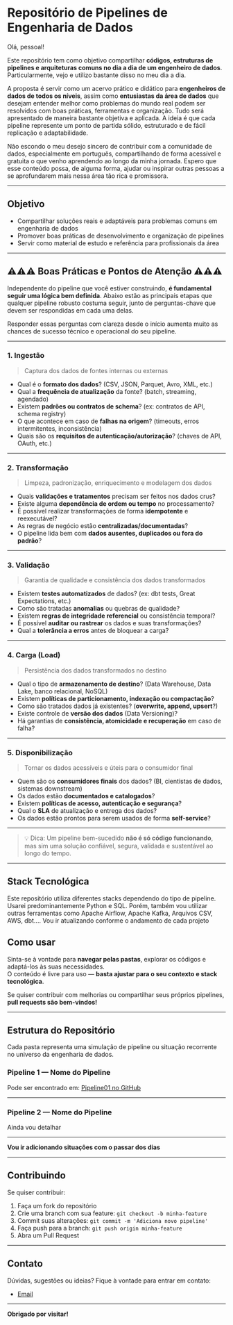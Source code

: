 # Repositório de Pipelines de Engenharia de Dados

Olá, pessoal!

Este repositório tem como objetivo compartilhar **códigos, estruturas de pipelines e arquiteturas comuns no dia a dia de um engenheiro de dados**. Particularmente, vejo e utilizo bastante disso no meu dia a dia.

A proposta é servir como um acervo prático e didático para **engenheiros de dados de todos os níveis**, assim como **entusiastas da área de dados** que desejam entender melhor como problemas do mundo real podem ser resolvidos com boas práticas, ferramentas e organização. Tudo será apresentado de maneira bastante objetiva e aplicada. A ideia é que cada pipeline represente um ponto de partida sólido, estruturado e de fácil replicação e adaptabilidade.

Não escondo o meu desejo sincero de contribuir com a comunidade de dados, especialmente em português, compartilhando de forma acessível e gratuita o que venho aprendendo ao longo da minha jornada. Espero que esse conteúdo possa, de alguma forma, ajudar ou inspirar outras pessoas a se aprofundarem mais nessa área tão rica e promissora.

---

## Objetivo

- Compartilhar soluções reais e adaptáveis para problemas comuns em engenharia de dados  
- Promover boas práticas de desenvolvimento e organização de pipelines  
- Servir como material de estudo e referência para profissionais da área  

---


## ⚠️⚠️⚠️ Boas Práticas e Pontos de Atenção ⚠️⚠️⚠️

Independente do pipeline que você estiver construindo, **é fundamental seguir uma lógica bem definida**. Abaixo estão as principais etapas que qualquer pipeline robusto costuma seguir, junto de perguntas-chave que devem ser respondidas em cada uma delas.

Responder essas perguntas com clareza desde o início aumenta muito as chances de sucesso técnico e operacional do seu pipeline.

---

### 1. Ingestão

> Captura dos dados de fontes internas ou externas

- Qual é o **formato dos dados**? (CSV, JSON, Parquet, Avro, XML, etc.)
- Qual a **frequência de atualização** da fonte? (batch, streaming, agendado)
- Existem **padrões ou contratos de schema**? (ex: contratos de API, schema registry)
- O que acontece em caso de **falhas na origem**? (timeouts, erros intermitentes, inconsistência)
- Quais são os **requisitos de autenticação/autorização**? (chaves de API, OAuth, etc.)

---

### 2. Transformação

> Limpeza, padronização, enriquecimento e modelagem dos dados

- Quais **validações e tratamentos** precisam ser feitos nos dados crus?
- Existe alguma **dependência de ordem ou tempo** no processamento?
- É possível realizar transformações de forma **idempotente** e reexecutável?
- As regras de negócio estão **centralizadas/documentadas**?
- O pipeline lida bem com **dados ausentes, duplicados ou fora do padrão**?

---

###  3. Validação

> Garantia de qualidade e consistência dos dados transformados

- Existem **testes automatizados** de dados? (ex: dbt tests, Great Expectations, etc.)
- Como são tratadas **anomalias** ou quebras de qualidade?
- Existem **regras de integridade referencial** ou consistência temporal?
- É possível **auditar ou rastrear** os dados e suas transformações?
- Qual a **tolerância a erros** antes de bloquear a carga?

---

### 4. Carga (Load)

> Persistência dos dados transformados no destino

- Qual o tipo de **armazenamento de destino**? (Data Warehouse, Data Lake, banco relacional, NoSQL)
- Existem **políticas de particionamento, indexação ou compactação**?
- Como são tratados dados já existentes? (**overwrite, append, upsert**?)
- Existe controle de **versão dos dados** (Data Versioning)?
- Há garantias de **consistência, atomicidade e recuperação** em caso de falha?

---

### 5. Disponibilização

> Tornar os dados acessíveis e úteis para o consumidor final

- Quem são os **consumidores finais** dos dados? (BI, cientistas de dados, sistemas downstream)
- Os dados estão **documentados e catalogados**?
- Existem **políticas de acesso, autenticação e segurança**?
- Qual o **SLA** de atualização e entrega dos dados?
- Os dados estão prontos para serem usados de forma **self-service**?

---

> 💡 Dica: Um pipeline bem-sucedido **não é só código funcionando**, mas sim uma solução confiável, segura, validada e sustentável ao longo do tempo.

---

## Stack Tecnológica

Este repositório utiliza diferentes stacks dependendo do tipo de pipeline. Usarei predominantemente Python e SQL. Porém, também vou utilizar outras ferramentas como Apache Airflow, Apache Kafka, Arquivos CSV, AWS, dbt.... Vou ir atualizando conforme o andamento de cada projeto

## Como usar

Sinta-se à vontade para **navegar pelas pastas**, explorar os códigos e adaptá-los às suas necessidades.  
O conteúdo é livre para uso — **basta ajustar para o seu contexto e stack tecnológica**.

Se quiser contribuir com melhorias ou compartilhar seus próprios pipelines, **pull requests são bem-vindos!**

---

## Estrutura do Repositório

Cada pasta representa uma simulação de pipeline ou situação recorrente no universo da engenharia de dados.

### Pipeline 1 — Nome do Pipeline

Pode ser encontrado em: [Pipeline01 no GitHub](https://github.com/jrodrigomoraes/Engenharia-de-Dados-Na-Pratica-e-Dia-a-Dia/tree/main/Pipeline01)

---

### Pipeline 2 — Nome do Pipeline

Ainda vou detalhar

---

**Vou ir adicionando situações com o passar dos dias**

---

## Contribuindo

Se quiser contribuir:
1. Faça um fork do repositório  
2. Crie uma branch com sua feature: `git checkout -b minha-feature`  
3. Commit suas alterações: `git commit -m 'Adiciona novo pipeline'`  
4. Faça push para a branch: `git push origin minha-feature`  
5. Abra um Pull Request

---

## Contato

Dúvidas, sugestões ou ideias? Fique à vontade para entrar em contato:

- [Email](mailto:jrodrigomoraes016@gmail.com)

---

**Obrigado por visitar!** 
